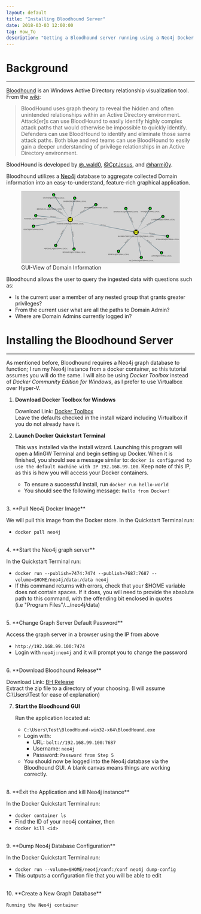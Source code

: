 ```yaml
---
layout: default
title: "Installing Bloodhound Server"
date: 2018-03-03 12:00:00
tag: How_To
description: "Getting a Bloodhound server running using a Neo4j Docker image"
---
```


# Background

___

[Bloodhound](https://github.com/BloodHoundAD/Bloodhound) is an Windows Active Directory relationship visualization tool. From the [wiki](https://github.com/BloodHoundAD/Bloodhound/wiki):

> BloodHound uses graph theory to reveal the hidden and often unintended relationships within an Active Directory environment. Attack[er]s can use BloodHound to easily identify highly complex attack paths that would otherwise be impossible to quickly identify. Defenders can use BloodHound to identify and eliminate those same attack paths. Both blue and red teams can use BloodHound to easily gain a deeper understanding of privilege relationships in an Active Directory environment.

BloodHound is developed by [@\_wald0](https://twitter.com/_wald0), [@CptJesus](https://twitter.com/CptJesus), and [@harmj0y](https://twitter.com/harmj0y).

Bloodhound utilizes a [Neo4j](https://neo4j.com/) database to aggregate collected Domain information into an easy-to-understand, feature-rich graphical application. 

<figure>
	<img src="/images/installbloodhound/gui.png" alt="bloodhound-gui-view"/>
	<figcaption>GUI-View of Domain Information</figcaption>
</figure>

Bloodhound allows the user to query the ingested data with questions such as:
- Is the current user a member of any nested group that grants greater privileges?
- From the current user what are all the paths to Domain Admin?
- Where are Domain Admins currently logged in?

# Installing the Bloodhound Server

___

As mentioned before, Bloodhound requires a Neo4j graph database to function; I run my Neo4j instance from a docker container, so this tutorial assumes you will do the same. I will also be using *Docker Toolbox* instead of *Docker Community Edition for Windows*, as I prefer to use Virtualbox over Hyper-V.

1. **Download Docker Toolbox for Windows**

   Download Link: [Docker Toolbox](https://download.docker.com/win/stable/DockerToolbox.exe)  
   Leave the defaults checked in the install wizard including Virtualbox if you do not already have it.

2. **Launch Docker Quickstart Terminal**
   
   This was installed via the install wizard. Launching this program will open a MinGW Terminal and begin setting up Docker. When it is finished, you should see a message similar to: `docker is configured to use the default machine with IP 192.168.99.100`. Keep note of this IP, as this is how you will access your Docker containers.  
   - To ensure a successful install, run `docker run hello-world`
   - You should see the following message: `Hello from Docker!`  
<br>
3. **Pull Neo4j Docker Image**
   
   We will pull this image from the Docker store. In the Quickstart Terminal run:  
   - `docker pull neo4j`  
<br>
4. **Start the Neo4j graph server**
   
   In the Quickstart Terminal run:  
   - `docker run --publish=7474:7474 --publish=7687:7687 --volume=$HOME/neo4j/data:/data neo4j`
   - If this command returns with errors, check that your $HOME variable does not contain spaces. If it does, you will need to provide the absolute path to this command, with the offending bit enclosed in quotes  
   (i.e "Program Files"/.../neo4j/data)  
<br>
5. **Change Graph Server Default Password**

   Access the graph server in a browser using the IP from above  
   - `http://192.168.99.100:7474`
   - Login with `neo4j:neo4j` and it will prompt you to change the password  
<br>
6. **Download Bloodhound Release**

   Download Link: [BH Release](https://github.com/BloodHoundAD/BloodHound/releases)  
   Extract the zip file to a directory of your choosing. (I will assume C:\Users\Test for ease of explanation)

7. **Start the Bloodhound GUI**

   Run the application located at:  
   - `C:\Users\Test\BloodHound-win32-x64\BloodHound.exe`
   - Login with:
     - URL: `bolt://192.168.99.100:7687`
     - Username: `neo4j`
     - Password: `Password from Step 5`
   - You should now be logged into the Neo4j database via the Bloodhound GUI. A blank canvas means things are working correctly.  
<br>
8. **Exit the Application and kill Neo4j instance**
   
   In the Docker Quickstart Terminal run:
   - `docker container ls`
   - Find the ID of your neo4j container, then
   - `docker kill <id>`  
<br>
9. **Dump Neo4j Database Configuration**

   In the Docker Quickstart Terminal run:
   - `docker run --volume=$HOME/neo4j/conf:/conf neo4j dump-config`
   - This outputs a configuration file that you will be able to edit  
<br>
10. **Create a New Graph Database**

    Running the Neo4j container



   


